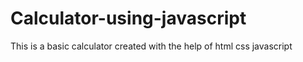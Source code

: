 # Calculator-using-javascript
This is a basic calculator created with the help of html css javascript
